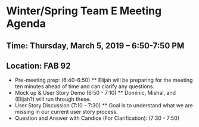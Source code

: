 # Winter/Spring Team E Meeting Agenda
## Time: Thursday, March 5, 2019 – 6:50-7:50 PM
## Location: FAB 92

* Pre-meeting prep: (6:40-6:50)
** Elijah will be preparing for the meeting ten minutes ahead of time and can clarify any questions.
* Mock up & User Story Demo (6:50 - 7:10)
** Dominic, Mishal, and (Elijah?) will run through these.
* User Story Discussion (7:10 - 7:30)
** Goal is to understand what we are missing in our current user story process.
* Question and Answer with Candice (For Clarification): (7:30 - 7:50)
